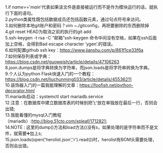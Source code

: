 <br/>1.if  _name_=='_main_'代表如果该文件是直接被运行而不是作为模块运行的话，就执行下面的语句。
<br/>2.python类属性既包括数据成员还包括函数元素，通过句点符号来访问。
<br/>3.如何删除本地git账户和密码？vim ~./gitconfig，再把要删除的东西删除掉
<br/>4.git reset HEAD为取消之前的执行的git add
<br/>5.ssh-keygen -t rsa -C “邮箱”ssh-keygen 命令中间没有空格，如果在ssh后面加上空格，会得到Bad escape character ‘ygen’.的错误。
<br/>6.如何配置github ssh key：https://www.jianshu.com/p/861f1ce33f6a
<br/>7.如何保存列表或字典：https://blog.csdn.net/guoweish/article/details/47106263
<br/>8.json.dumps是将字典转换为字符串，而json.loads是将字符串转换为字典。
<br/>9.个人认为python Flask快速入门的一个教程：https://blog.csdn.net/liuchunming033/article/details/45536211
<br/>10.装饰器入门的一篇我能理解的文章：https://foofish.net/python-decorator.html
<br/>11.mariadb启动：systemctl start mariadb.service
<br/>12.注意：在数据库中建立数据库表的时候别把’);‘放在单独放在最后一行，否则会出错;
<br/>13.我能看懂的mysql入门教程（mariadb）:http://blog.51cto.com/xpleaf/1712821;
<br/>14.NOTE : 这里的dump()方法和load方法()没有s，如果处理的是字符串而不是文件，就需要➕加上s;
<br/>15.json.loads(open('herolist.json','r').read())时，herolist有BOM头需要处理，否则会出错。
